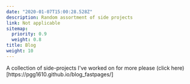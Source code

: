 ```yaml
---
date: "2020-01-07T15:00:28.528Z"
description: Random assortment of side projects 
link: Not applicable
sitemap:
  priority: 0.9
  weight: 0.8
title: Blog
weight: 10
---
```

<!--

This page represents the landing page for "creations" section. It is also shown under the homepage header for "creations". It should be therefore relatively short and sweet.

\-->

<p>A collection of side-projects I've worked on for more please (click here)[https://pgg1610.github.io/blog_fastpages/]</p>
